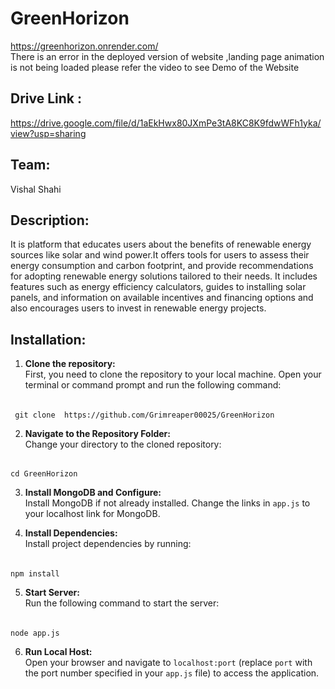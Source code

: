 # GreenHorizon
https://greenhorizon.onrender.com/  <br>
There is an error in the deployed version of website ,landing page animation is not being loaded please refer the video to see Demo of the Website <br>
## Drive Link :
https://drive.google.com/file/d/1aEkHwx80JXmPe3tA8KC8K9fdwWFh1yka/view?usp=sharing
## Team:
Vishal Shahi
## Description:
It is platform that educates users about the benefits of renewable energy sources like solar and wind power.It offers tools for users to assess their energy consumption and carbon footprint, and provide recommendations for adopting renewable energy solutions tailored to their needs. It includes features such as energy efficiency calculators, guides to installing solar panels, and information on available incentives and financing options and also encourages users to invest in renewable energy projects.
## Installation:

1. **Clone the repository:**  
   First, you need to clone the repository to your local machine. Open your terminal or command prompt and run the following command:

######
     git clone  https://github.com/Grimreaper00025/GreenHorizon
2. **Navigate to the Repository Folder:**  
Change your directory to the cloned repository:

######
    cd GreenHorizon

3. **Install MongoDB and Configure:**  
Install MongoDB if not already installed. Change the links in `app.js` to your localhost link for MongoDB.

4. **Install Dependencies:**  
Install project dependencies by running:

######
    npm install


5. **Start Server:**  
Run the following command to start the server:

######
    node app.js


6. **Run Local Host:**  
Open your browser and navigate to `localhost:port` (replace `port` with the port number specified in your `app.js` file) to access the application.




